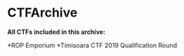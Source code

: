 # CTFArchive 

**All CTFs included in this archive:**

*ROP Emporium
*Timisoara CTF 2019 Qualification Round
